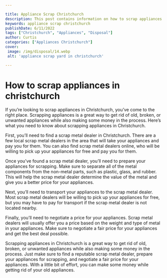 ```yaml
---

title: Appliance Scrap Christchurch
description: This post contains information on how to scrap appliances in Christchurch, including what you need to do and where you can go to do it. If you're looking to get rid of an old appliance, read on for more information.
keywords: appliance scrap christchurch
publishDate: 6/11/2022
tags: ["Christchurch", "Appliances", "Disposal"]
author: Curtis
categories: ["Appliances Christchurch"]
cover: 
 image: /img/disposal/14.webp
 alt: 'appliance scrap yard in christchurch'

---
```


# How to scrap appliances in christchurch

If you’re looking to scrap appliances in Christchurch, you’ve come to the right place. Scrapping appliances is a great way to get rid of old, broken, or unwanted appliances while also making some money in the process. Here’s what you need to know about scrapping appliances in Christchurch.

First, you’ll need to find a scrap metal dealer in Christchurch. There are a few local scrap metal dealers in the area that will take your appliances and pay you for them. You can also find scrap metal dealers online, who will be willing to pick up your appliances for free and pay you for them.

Once you’ve found a scrap metal dealer, you’ll need to prepare your appliances for scrapping. Make sure to separate all of the metal components from the non-metal parts, such as plastic, glass, and rubber. This will help the scrap metal dealer determine the value of the metal and give you a better price for your appliances.

Next, you’ll need to transport your appliances to the scrap metal dealer. Most scrap metal dealers will be willing to pick up your appliances for free, but you may have to pay for transport if the scrap metal dealer is not located nearby.

Finally, you’ll need to negotiate a price for your appliances. Scrap metal dealers will usually offer you a price based on the weight and type of metal in your appliances. Make sure to negotiate a fair price for your appliances and get the best deal possible.

Scrapping appliances in Christchurch is a great way to get rid of old, broken, or unwanted appliances while also making some money in the process. Just make sure to find a reputable scrap metal dealer, prepare your appliances for scrapping, and negotiate a fair price for your appliances. With a little bit of effort, you can make some money while getting rid of your old appliances.